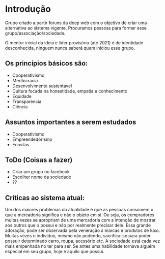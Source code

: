 # Introdução

Grupo criado a partir foruns da deep web com o objetivo de criar uma alternativa ao sistema vigente.
Procuramos pessoas para formar esse grupo/associação/sociedade.

O mentor inicial da ideia e líder provisório (até 2021) é de identidade desconhecida, ninguem nunca saberá quem iniciou esse grupo.

## Os princípios básicos são:

* Cooperativismo
* Meritocracia
* Desenvolvimento sustentavel
* Cultura focada na honestidade, empatia e conhecimento
* Equidade
* Transparencia
* Ciência

## Assuntos importantes a serem estudados

* Cooperativismo
* Empreendedorismo
* Ecovilas


## ToDo (Coisas a fazer)

* Criar um grupo no facebook
* Escolher nome da sociedade
* ??

## Críticas ao sistema atual:

Um dos maiores problemas da atualidade é que as pessoas consomem o que a mercadoria significa e não o objeto em si. Ou seja, os compradores muitas vezes se apropriam de uma mercadoria com a intenção de mostrar aos outros que o possui e não por realmente precisar dele. Essa grande adoração, pode ser observada pela veneração à marcas e produtos de luxo. Muitas vezes o indivíduo, mesmo não podendo, sacrifica-se para poder possuir determinado carro, roupa, acessório etc. 
   A sociedade está cada vez mais empenhada no ter para ser. Se antes uma habilidade tornava alguém especial em seu grupo, hoje é aquilo que possui. 
